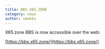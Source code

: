 ```yaml
---
title: BBS.X65.ZONE
category: news
author: smokku
---
```


X65.zone BBS is now accessible over the web:

[https://bbs.x65.zone/](https://bbs.x65.zone/)
